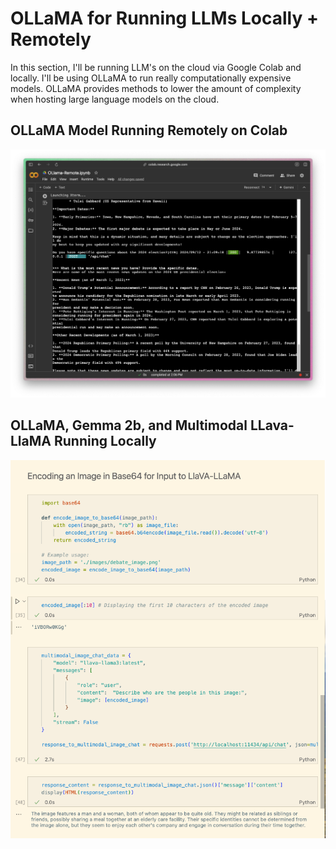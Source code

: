 # OLLaMA for Running LLMs Locally + Remotely

In this section, I'll be running LLM's on the cloud via Google Colab and locally. I'll be using OLLaMA to run really computationally expensive models. OLLaMA provides methods to lower the amount of complexity when hosting large language models on the cloud.

## OLLaMA Model Running Remotely on Colab

![Image Description 1](./images/ollama_remote.png)

## OLLaMA, Gemma 2b, and Multimodal LLava-LlaMA Running Locally
![Image Description 2](./images/ollama_local.png)